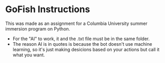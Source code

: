 # GoFish Instructions

This was made as an assignment for a Columbia University summer immersion program on Python.

- For the "AI" to work, it and the .txt file must be in the same folder.
- The reason AI is in quotes is because the bot doesn't use machine learning, so it's just making desicions based on your actions but call it what you want.
